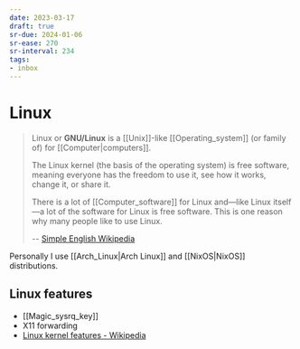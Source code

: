 ```yaml
---
date: 2023-03-17
draft: true
sr-due: 2024-01-06
sr-ease: 270
sr-interval: 234
tags:
- inbox
---
```


# Linux

> Linux or **GNU/Linux** is a [[Unix]]-like [[Operating_system]] (or family of)
> for [[Computer|computers]].
>
> The Linux kernel (the basis of the operating system) is free software, meaning
> everyone has the freedom to use it, see how it works, change it, or share it.
>
> There is a lot of [[Computer_software]] for Linux and—like Linux itself—a lot
> of the software for Linux is free software. This is one reason why many people
> like to use Linux.
>
> -- [Simple English Wikipedia](https://simple.wikipedia.org/wiki/Linux)

Personally I use [[Arch_Linux|Arch Linux]] and [[NixOS|NixOS]] distributions.

## Linux features

- [[Magic_sysrq_key]]
- X11 forwarding
- [Linux kernel features - Wikipedia](https://en.wikipedia.org/wiki/Category:Linux_kernel_features)